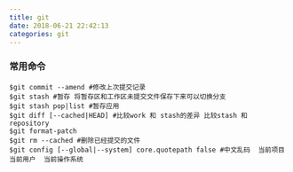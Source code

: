 ```yaml
---
title: git
date: 2018-06-21 22:42:13
categories: git
---
```


### 常用命令

	$git commit --amend #修改上次提交记录
	$git stash #暂存 将暂存区和工作区未提交文件保存下来可以切换分支
	$git stash pop|list #暂存应用
	$git diff [--cached|HEAD] #比较work 和 stash的差异 比较stash 和 repository
	$git format-patch
	$git rm --cached #删除已经提交的文件
	$git config [--global|--system] core.quotepath false #中文乱码  当前项目  当前用户  当前操作系统
	